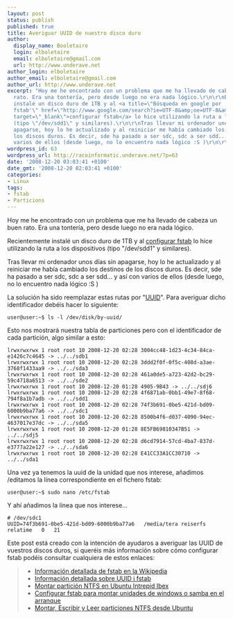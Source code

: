```yaml
---
layout: post
status: publish
published: true
title: Averiguar UUID de nuestro disco duro
author:
  display_name: Booletaire
  login: elboletaire
  email: elboletaire@gmail.com
  url: http://www.underave.net
author_login: elboletaire
author_email: elboletaire@gmail.com
author_url: http://www.underave.net
excerpt: "Hoy me he encontrado con un problema que me ha llevado de cabeza un buen
  rato. Era una tontería, pero desde luego no era nada lógico.\r\n\r\nRecientemente
  instalé un disco duro de 1TB y al <a title=\"Búsqueda en google por 'configurar
  fstab'\" href=\"http://www.google.com/search?ie=UTF-8&amp;oe=UTF-8&amp;sourceid=navclient&amp;gfns=1&amp;q=configurar+fstab\"
  target=\"_blank\">configurar fstab</a> lo hice utilizando la ruta a los dispositivos
  (tipo \"/dev/sdd1\" y similares).\r\n\r\nTras llevar mi ordenador unos días sin
  apagarse, hoy lo he actualizado y al reiniciar me había cambiado los destinos de
  los discos duros. Es decir, sde ha pasado a ser sdc, sdc a ser sdd... y así con
  varios de ellos (desde luego, no lo encuentro nada lógico :S )\r\n\r\n"
wordpress_id: 63
wordpress_url: http://racoinformatic.underave.net/?p=63
date: '2008-12-20 03:03:41 +0100'
date_gmt: '2008-12-20 02:03:41 +0100'
categories:
- Linux
tags:
- fstab
- Particions
---
```


Hoy me he encontrado con un problema que me ha llevado de cabeza un buen rato. Era una tontería, pero desde luego no era nada lógico.

Recientemente instalé un disco duro de 1TB y al <a title="Búsqueda en google por 'configurar fstab'" href="http://www.google.com/search?ie=UTF-8&amp;oe=UTF-8&amp;sourceid=navclient&amp;gfns=1&amp;q=configurar+fstab" target="_blank">configurar fstab</a> lo hice utilizando la ruta a los dispositivos (tipo "/dev/sdd1" y similares).

Tras llevar mi ordenador unos días sin apagarse, hoy lo he actualizado y al reiniciar me había cambiado los destinos de los discos duros. Es decir, sde ha pasado a ser sdc, sdc a ser sdd... y así con varios de ellos (desde luego, no lo encuentro nada lógico :S )

<a id="more"></a><a id="more-63"></a>
La solución ha sido reemplazar estas rutas por "<a title="UUID en Wikipedia" href="http://en.wikipedia.org/wiki/UUID" target="_blank">UUID</a>". Para averiguar dicho identificador debéis hacer lo siguiente:

    user@user:~$ ls -l /dev/disk/by-uuid/

Esto nos mostrará nuestra tabla de particiones pero con el identificador de cada partición, algo similar a esto:

    lrwxrwxrwx 1 root root 10 2008-12-20 02:28 3004cc48-1d23-4c34-84ca-e1426c7c4645 -> ../../sdb1
    lrwxrwxrwx 1 root root 10 2008-12-20 02:28 3ddd2f0f-0f5c-408d-a3ae-3768f1433aa9 -> ../../sda3
    lrwxrwxrwx 1 root root 10 2008-12-20 02:28 461a0de5-a723-42d2-bc29-59c4718a6513 -> ../../sde2
    lrwxrwxrwx 1 root root 10 2008-12-20 01:28 4905-9B43 -> ../../sdj6
    lrwxrwxrwx 1 root root 10 2008-12-20 02:28 4f6871ab-0bb1-49e7-8f68-794f8a1b7adb -> ../../sdd1
    lrwxrwxrwx 1 root root 10 2008-12-20 02:28 74f3b691-0be5-421d-bd09-6000b9ba77a6 -> ../../sdc1
    lrwxrwxrwx 1 root root 10 2008-12-20 02:28 8500b4f6-d037-4090-94ec-4637017e37dc -> ../../sda5
    lrwxrwxrwx 1 root root 10 2008-12-20 01:28 8E5FB69810347B51 -> ../../sdj5
    lrwxrwxrwx 1 root root 10 2008-12-20 02:28 d6cd7914-57cd-4ba7-837d-e3777a22e127 -> ../../sda6
    lrwxrwxrwx 1 root root 10 2008-12-20 02:28 E41CC33A1CC30710 -> ../../sda1

Una vez ya tenemos la uuid de la unidad que nos interese, añadimos /editamos la línea correspondiente en el fichero fstab:

    user@user:~$ sudo nano /etc/fstab

Y ahí añadimos la línea que nos interese...

    # /dev/sdc1
    UUID=74f3b691-0be5-421d-bd09-6000b9ba77a6	/media/tera	reiserfs relatime	0	21

Este post está creado con la intención de ayudaros a averiguar las UUID de vuestros discos duros, si queréis más información sobre cómo configurar fstab podéis consultar cualquiera de estos enlaces:

<blockquote>
  <ul>
    <li><a href="http://es.wikipedia.org/wiki/Fstab" target="_blank">Información detallada de fstab en la Wikipedia</a></li>
    <li><a href="http://manual.sidux.com/es/part-uuid-es.htm" target="_blank">Información detallada sobre UUID i fstab</a></li>
    <li><a href="http://comunnicate.wordpress.com/2008/11/04/montar-particion-ntfs/" target="_blank">Montar partición NTFS en Ubuntu Intrepid Ibex</a></li>
    <li><a href="http://www.naguissa.com/blog.php?verpost&amp;comentario=601" target="_blank">Configurar fstab para montar unidades de windows o samba en el arranque</a></li>
    <li><a href="http://www.cristalab.com/tips/26881/montar-escribir-y-leer-particiones-ntfs-desde-ubuntu.html" target="_blank">Montar, Escribir y Leer particiones NTFS desde Ubuntu</a></li>
  </ul>
</blockquote>
